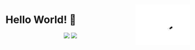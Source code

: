 <img src="https://raw.githubusercontent.com/drendog/drendog/master/bug.gif" 
    alt="bug"
    width="150"
    align="right"
    >
# Hello World! 👋 

<p align = "center">
    <img src="https://github-readme-stats.vercel.app/api?username=drendog&show_icons=true&bg_color=0d1117&text_color=f8e3a1&title_color=f9826c&icon_color=6e40c9">
    <img src="https://github-readme-stats.vercel.app/api/top-langs/?username=anuraghazra&layout=compact&bg_color=0d1117&text_color=f8e3a1&title_color=f9826c&icon_color=6e40c9&langs_count=10&hide=HTML">
</p>

<!-- 
**drendog/drendog** is a ✨ _special_ ✨ repository because its `README.md` (this file) appears on your GitHub profile.

Here are some ideas to get you started:

- 🔭 I’m currently working on ...
- 🌱 I’m currently learning ...
- 👯 I’m looking to collaborate on ...
- 🤔 I’m looking for help with ...
- 💬 Ask me about ...
- 📫 How to reach me: ...
- 😄 Pronouns: ...
- ⚡ Fun fact: ...
-->
